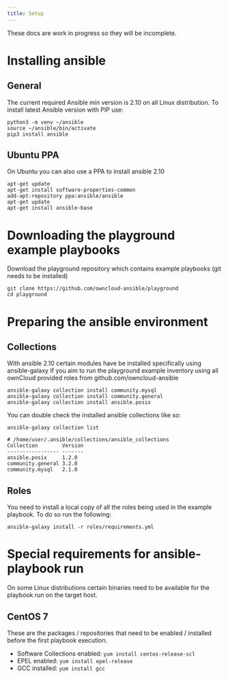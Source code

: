 ```yaml
---
title: Setup
---
```


These docs are work in progress so they will be incomplete.

# Installing ansible

## General

The current required Ansible min version is 2.10 on all Linux distribution. To install latest Ansible version with PIP use:

```Shell
python3 -m venv ~/ansible
source ~/ansible/bin/activate
pip3 install ansible
```

## Ubuntu PPA

On Ubuntu you can also use a PPA to install ansible 2.10

```Shell
apt-get update
apt-get install software-properties-common
add-apt-repository ppa:ansible/ansible
apt-get update
apt-get install ansible-base
```

# Downloading the playground example playbooks

Download the playground repository which contains example playbooks (git needs to be installed)

```Shell
git clone https://github.com/owncloud-ansible/playground
cd playground
```

# Preparing the ansible environment

## Collections

With ansible 2.10 certain modules have be installed specifically using ansible-galaxy
If you aim to run the playground example inventory using all ownCloud provided roles from github.com/owncloud-ansible 

```Shell
ansible-galaxy collection install community.mysql
ansible-galaxy collection install community.general
ansible-galaxy collection install ansible.posix
```

You can double check the installed ansible collections like so:

```Shell
ansible-galaxy collection list

# /home/user/.ansible/collections/ansible_collections
Collection        Version
----------------- -------
ansible.posix     1.2.0  
community.general 3.2.0  
community.mysql   2.1.0  
```

## Roles

You need to install a local copy of all the roles being used in the example playbook. 
To do so run the following:

```Shell 
ansible-galaxy install -r roles/requirements.yml
```


# Special requirements for ansible-playbook run

On some Linux distributions certain binaries need to be available for the playbook run on the target host.

## CentOS 7

These are the packages / repositories that need to be enabled / installed before the first playbook execution.

- Software Collections enabled:
  `yum install centos-release-scl`
- EPEL enabled:
  `yum install epel-release`
- GCC installed:
  `yum install gcc`
